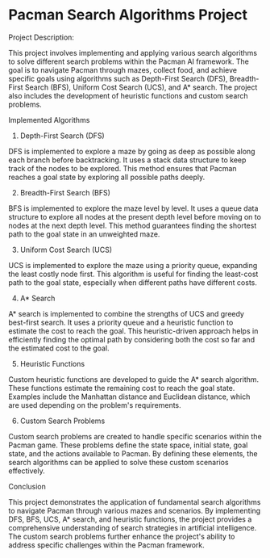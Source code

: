 # Pacman Search Algorithms Project
Project Description:

This project involves implementing and applying various search algorithms to solve different search problems within the Pacman AI framework. The goal is to navigate Pacman through mazes, collect food, and achieve specific goals using algorithms such as Depth-First Search (DFS), Breadth-First Search (BFS), Uniform Cost Search (UCS), and A* search. The project also includes the development of heuristic functions and custom search problems.

Implemented Algorithms
1. Depth-First Search (DFS)

DFS is implemented to explore a maze by going as deep as possible along each branch before backtracking. It uses a stack data structure to keep track of the nodes to be explored. This method ensures that Pacman reaches a goal state by exploring all possible paths deeply.

2. Breadth-First Search (BFS)

BFS is implemented to explore the maze level by level. It uses a queue data structure to explore all nodes at the present depth level before moving on to nodes at the next depth level. This method guarantees finding the shortest path to the goal state in an unweighted maze.

3. Uniform Cost Search (UCS)

UCS is implemented to explore the maze using a priority queue, expanding the least costly node first. This algorithm is useful for finding the least-cost path to the goal state, especially when different paths have different costs.

4. A* Search

A* search is implemented to combine the strengths of UCS and greedy best-first search. It uses a priority queue and a heuristic function to estimate the cost to reach the goal. This heuristic-driven approach helps in efficiently finding the optimal path by considering both the cost so far and the estimated cost to the goal.

5. Heuristic Functions

Custom heuristic functions are developed to guide the A* search algorithm. These functions estimate the remaining cost to reach the goal state. Examples include the Manhattan distance and Euclidean distance, which are used depending on the problem's requirements.

6. Custom Search Problems

Custom search problems are created to handle specific scenarios within the Pacman game. These problems define the state space, initial state, goal state, and the actions available to Pacman. By defining these elements, the search algorithms can be applied to solve these custom scenarios effectively.

Conclusion

This project demonstrates the application of fundamental search algorithms to navigate Pacman through various mazes and scenarios. By implementing DFS, BFS, UCS, A* search, and heuristic functions, the project provides a comprehensive understanding of search strategies in artificial intelligence. The custom search problems further enhance the project's ability to address specific challenges within the Pacman framework.
